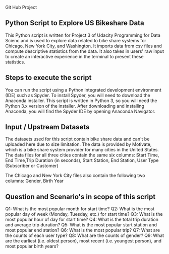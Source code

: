 Git Hub Project

Python Script to Explore US Bikeshare Data
-------------------------------------------
This Python script is written for Project 3 of  Udacity Programming for Data Scienc and is used to explore data related to bike share systems for Chicago, New York City, and Washington. It imports data from csv files and compute descriptive statistics from the data. It also takes in users' raw input to create an interactive experience in the terminal to present these statistics.


Steps to execute the script
----------------------------
You can run the script using a Python integrated development environment (IDE) such as Spyder. To install Spyder, you will need to download the Anaconda installer. This script is written in Python 3, so you will need the Python 3.x version of the installer. After downloading and installing Anaconda, you will find the Spyder IDE by opening Anaconda Navigator.


Input / Upstream Datasets
--------------------------
The datasets used for this script contain bike share data and can't be uploaded here due to size limitation. The data is provided by Motivate, which is a bike share system provider for many cities in the United States. The data files for all three cities contain the same six columns:
Start Time, End Time,Trip Duration (in seconds), Start Station, End Station, User Type (Subscriber or Customer)

The Chicago and New York City files also contain the following two columns:
Gender, Birth Year

Question and Scenario's in scope of this script 
-----------------------------------------------

Q1: What is the most popular month for start time?
Q2: What is the most popular day of week (Monday, Tuesday, etc.) for start time?
Q3: What is the most popular hour of day for start time?
Q4: What is the total trip duration and average trip duration?
Q5: What is the most popular start station and most popular end station?
Q6: What is the most popular trip?
Q7: What are the counts of each user type?
Q8: What are the counts of gender?
Q9: What are the earliest (i.e. oldest person), most recent (i.e. youngest person), and most popular birth years?
